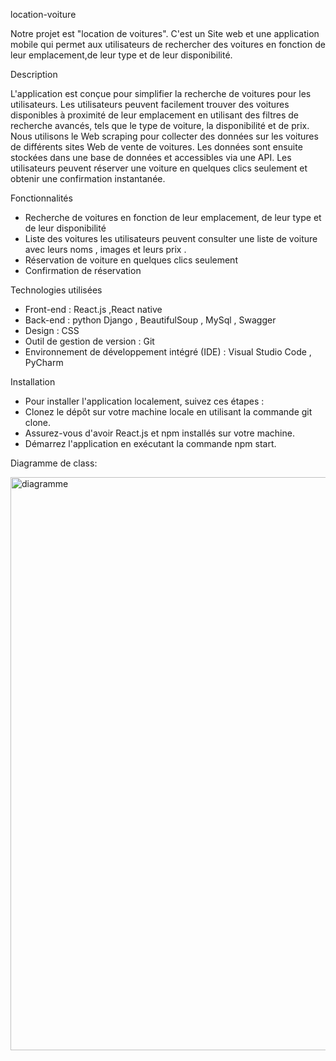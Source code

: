 location-voiture
 
Notre projet est "location de voitures". C'est un Site web et une application  mobile qui permet aux utilisateurs de rechercher des voitures 
en fonction de leur emplacement,de leur type et de leur disponibilité.


Description

L'application est conçue pour simplifier la recherche de voitures pour les utilisateurs. 
Les utilisateurs peuvent facilement trouver des voitures disponibles à proximité de leur emplacement en utilisant des filtres de recherche avancés, 
tels que le type de voiture, la disponibilité et de prix.
Nous utilisons le Web scraping pour collecter des données sur les voitures de différents sites Web de vente de voitures. 
Les données sont ensuite stockées dans une base de données et accessibles via une API.
Les utilisateurs peuvent réserver une voiture en quelques clics seulement et obtenir une confirmation instantanée.

Fonctionnalités

- Recherche de voitures en fonction de leur emplacement, de leur type et de leur disponibilité
- Liste des voitures les utilisateurs peuvent consulter une liste de voiture avec leurs noms , images et leurs prix .
- Réservation de voiture en quelques clics seulement
- Confirmation de réservation 

Technologies utilisées

- Front-end : React.js ,React native
- Back-end : python Django , BeautifulSoup , MySql , Swagger
- Design : CSS
- Outil de gestion de version : Git 
- Environnement de développement intégré (IDE) : Visual Studio Code , PyCharm

Installation

 - Pour installer l'application localement, suivez ces étapes :
- Clonez le dépôt sur votre machine locale en utilisant la commande git clone.
 - Assurez-vous d'avoir React.js et npm installés sur votre machine.
 - Démarrez l'application en exécutant la commande npm start.

Diagramme de class:


<img width="917" alt="diagramme" src="https://user-images.githubusercontent.com/109220808/236617199-3de27970-4d2c-45d2-8bae-1552db95fafa.png">





